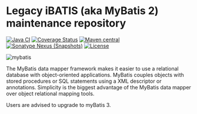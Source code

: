 Legacy iBATIS (aka MyBatis 2) maintenance repository
====================================================

[![Java CI](https://github.com/mybatis/ibatis-2/actions/workflows/ci.yaml/badge.svg)](https://github.com/mybatis/ibatis-2/actions/workflows/ci.yaml)
[![Coverage Status](https://coveralls.io/repos/mybatis/ibatis-2/badge.svg?branch=master&service=github)](https://coveralls.io/github/mybatis/ibatis-2?branch=master)
[![Maven central](https://maven-badges.herokuapp.com/maven-central/org.mybatis/mybatis2/badge.svg)](https://maven-badges.herokuapp.com/maven-central/org.mybatis/mybatis2)
[![Sonatype Nexus (Snapshots)](https://img.shields.io/nexus/s/https/oss.sonatype.org/org.mybatis2/mybatis.svg)](https://oss.sonatype.org/content/repositories/snapshots/org/mybatis/mybatis2/)
[![License](https://img.shields.io/:license-apache-brightgreen.svg)](https://www.apache.org/licenses/LICENSE-2.0.html)

![mybatis](http://mybatis.github.io/images/mybatis-logo.png)

The MyBatis data mapper framework makes it easier to use a relational database with object-oriented applications.
MyBatis couples objects with stored procedures or SQL statements using a XML descriptor or annotations.
Simplicity is the biggest advantage of the MyBatis data mapper over object relational mapping tools.

Users are advised to upgrade to myBatis 3.
